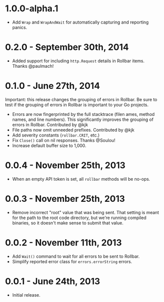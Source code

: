 1.0.0-alpha.1
=====

* Add `Wrap` and `WrapAndWait` for automatically capturing and reporting panics.


0.2.0 - September 30th, 2014
============================

* Added support for including `http.Request` details in Rollbar items. Thanks
  @paulmach!

0.1.0 - June 27th, 2014
=======================

Important: this release changes the grouping of errors in Rollbar. Be sure to
test if the grouping of errors in Rollbar is important to your Go projects.

* Errors are now fingerprinted by the full stacktrace (filen ames, method
  names, and line numbers). This significantly improves the grouping of errors
  in Rollbar. Contributed by @kjk
* File paths now omit unneeded prefixes. Contributed by @kjk
* Add severity constants (`rollbar.CRIT`, etc.)
* Fix `Close()` call on nil responses. Thanks @Soulou!
* Increase default buffer size to 1,000.

0.0.4 - November 25th, 2013
===========================

* When an empty API token is set, all `rollbar` methods will be
  no-ops.

0.0.3 - November 25th, 2013
===========================

* Remove incorrect "root" value that was being sent. That setting
  is meant for the path to the root code directory, but we're running compiled
  binaries, so it doesn't make sense to submit that value.

0.0.2 - November 11th, 2013
===========================

* Add `Wait()` command to wait for all errors to be sent to
  Rollbar.
* Simplify reported error class for `errors.errorString` errors.

0.0.1 - June 24th, 2013
=======================

* Initial release.

